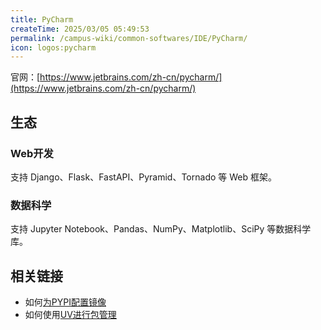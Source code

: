 ```yaml
---
title: PyCharm
createTime: 2025/03/05 05:49:53
permalink: /campus-wiki/common-softwares/IDE/PyCharm/
icon: logos:pycharm
---
```


官网：[https://www.jetbrains.com/zh-cn/pycharm/](https://www.jetbrains.com/zh-cn/pycharm/)

## 生态

### Web开发

支持 Django、Flask、FastAPI、Pyramid、Tornado 等 Web 框架。

### 数据科学

支持 Jupyter Notebook、Pandas、NumPy、Matplotlib、SciPy 等数据科学库。


## 相关链接

- 如何[为PYPI配置镜像](/public-service/cqmu-mirror/wiki/#pypi)
- 如何使用[UV进行包管理](/csdiy/program-begin/PYPI-mirror/)